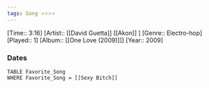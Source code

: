 ```yaml
---
tags: Song ⭐⭐⭐⭐ 
---
```

[Time:: 3:16]
[Artist:: [[David Guetta]] [[Akon]] ]
[Genre:: Electro-hop]
[Played:: 1]
[Album:: [[One Love (2009)]]]
[Year:: 2009]
### Dates
````dataview
TABLE Favorite_Song
WHERE Favorite_Song = [[Sexy Bitch]]
````